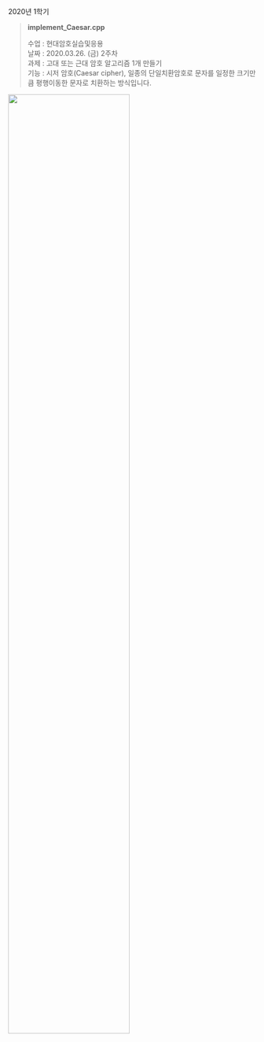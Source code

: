 2020년 1학기

> <p><strong>implement_Caesar.cpp</strong></p>
> 수업 : 현대암호실습및응용<br>
> 날짜 : 2020.03.26. (금) 2주차<br>
> 과제 : 고대 또는 근대 암호 알고리즘 1개 만들기<br>
> 기능 : 시저 암호(Caesar cipher), 일종의 단일치환암호로 문자를 일정한 크기만큼 평행이동한 문자로 치환하는 방식입니다.<br>
<img src="https://user-images.githubusercontent.com/48902155/77818659-86531600-7117-11ea-9a81-fa6ec3441858.JPG" width="70%"></img>


